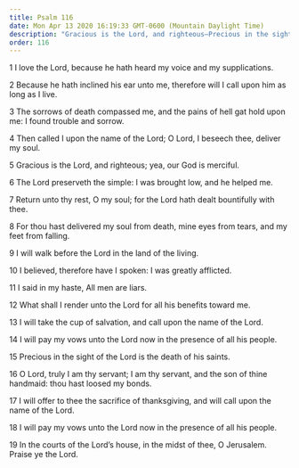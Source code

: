 ```yaml
---
title: Psalm 116
date: Mon Apr 13 2020 16:19:33 GMT-0600 (Mountain Daylight Time)
description: "Gracious is the Lord, and righteous—Precious in the sight of the Lord is the death of His Saints."
order: 116
---
```


1 I love the Lord, because he hath heard my voice and my supplications.

2 Because he hath inclined his ear unto me, therefore will I call upon him as long as I live.

3 The sorrows of death compassed me, and the pains of hell gat hold upon me: I found trouble and sorrow.

4 Then called I upon the name of the Lord; O Lord, I beseech thee, deliver my soul.

5 Gracious is the Lord, and righteous; yea, our God is merciful.

6 The Lord preserveth the simple: I was brought low, and he helped me.

7 Return unto thy rest, O my soul; for the Lord hath dealt bountifully with thee.

8 For thou hast delivered my soul from death, mine eyes from tears, and my feet from falling.

9 I will walk before the Lord in the land of the living.

10 I believed, therefore have I spoken: I was greatly afflicted.

11 I said in my haste, All men are liars.

12 What shall I render unto the Lord for all his benefits toward me.

13 I will take the cup of salvation, and call upon the name of the Lord.

14 I will pay my vows unto the Lord now in the presence of all his people.

15 Precious in the sight of the Lord is the death of his saints.

16 O Lord, truly I am thy servant; I am thy servant, and the son of thine handmaid: thou hast loosed my bonds.

17 I will offer to thee the sacrifice of thanksgiving, and will call upon the name of the Lord.

18 I will pay my vows unto the Lord now in the presence of all his people.

19 In the courts of the Lord’s house, in the midst of thee, O Jerusalem. Praise ye the Lord.
